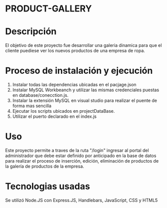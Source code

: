 # PRODUCT-GALLERY
# Descripción
El objetivo de este proyecto fue desarrollar una galeria dinamica para que el cliente puediese ver los nuevos productos de una empresa de ropa.

# Proceso de instalación y ejecución
1. Instalar todas las dependencias ubicadas en el pacjage.json
2. Instalar MySQL Workbeanch y utilizar las mismas credenciales puestas en database/conecction.js.
3. Instalar la extensión MySQL en visual studio para realizar el puente de forma mas sencilla
4. Ejecutar los scripts ubicados en projectDataBase.
5. Utilizar el puerto declarado en el index.js

# Uso
Este proyecto permite a traves de la ruta "/login" ingresar al portal del administrador que debe estar definido por anticipado en la base
de datos para realizar el proceso de inserción, edición, eliminación de productos de la galería de productos de la empresa. 

# Tecnologias usadas
Se utilizó Node.JS con Express.JS, Handlebars, JavaScript, CSS y HTML5
   
